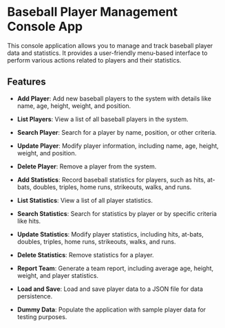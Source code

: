 # Baseball Player Management Console App

This console application allows you to manage and track baseball player data and statistics. It provides a user-friendly menu-based interface to perform various actions related to players and their statistics.

## Features

-   **Add Player**: Add new baseball players to the system with details like name, age, height, weight, and position.
    
-   **List Players**: View a list of all baseball players in the system.
    
-   **Search Player**: Search for a player by name, position, or other criteria.
    
-   **Update Player**: Modify player information, including name, age, height, weight, and position.
    
-   **Delete Player**: Remove a player from the system.
    
-   **Add Statistics**: Record baseball statistics for players, such as hits, at-bats, doubles, triples, home runs, strikeouts, walks, and runs.
    
-   **List Statistics**: View a list of all player statistics.
    
-   **Search Statistics**: Search for statistics by player or by specific criteria like hits.
    
-   **Update Statistics**: Modify player statistics, including hits, at-bats, doubles, triples, home runs, strikeouts, walks, and runs.
    
-   **Delete Statistics**: Remove statistics for a player.
    
-   **Report Team**: Generate a team report, including average age, height, weight, and player statistics.
    
-   **Load and Save**: Load and save player data to a JSON file for data persistence.
    
-   **Dummy Data**: Populate the application with sample player data for testing purposes.
